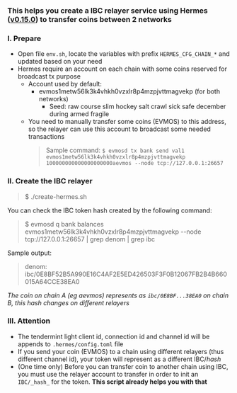 ### This helps you create a IBC relayer service using Hermes ([v0.15.0](https://github.com/informalsystems/ibc-rs/tree/v0.15.0)) to transfer coins between 2 networks

### I. Prepare
- Open file `env.sh`, locate the variables with prefix `HERMES_CFG_CHAIN_*` and updated based on your need
- Hermes require an account on each chain with some coins reserved for broadcast tx purpose
    + Account used by default:
        + evmos1metw56lk3k4vhkh0vzxlr8p4mzpjvttmagvekp (for both networks)
            + Seed: raw course slim hockey salt crawl sick safe december during armed fragile
    + You need to manually transfer some coins (EVMOS) to this address, so the relayer can use this account to broadcast some needed transactions
        > Sample command: `$ evmosd tx bank send val1 evmos1metw56lk3k4vhkh0vzxlr8p4mzpjvttmagvekp 100000000000000000000aevmos --node tcp://127.0.0.1:26657`

### II. Create the IBC relayer
> $ ./create-hermes.sh

You can check the IBC token hash created by the following command:
> $ evmosd q bank balances evmos1metw56lk3k4vhkh0vzxlr8p4mzpjvttmagvekp --node tcp://127.0.0.1:26657 | grep denom | grep ibc

Sample output:
> denom: ibc/0E8BF52B5A990E16C4AF2E5ED426503F3F0B12067FB2B4B660015A64CCE38EA0

_The coin on chain A (eg aevmos) represents as `ibc/0E8BF...38EA0` on chain B, this hash changes on different relayers_

### III. Attention
- The tendermint light client id, connection id and channel id will be appends to `.hermes/config.toml` file
- If you send your coin (EVMOS) to a chain using different relayers (thus different channel id), your token will represent as a different IBC/_hash_
- (One time only) Before you can transfer coin to another chain using IBC, you must use the relayer account to transfer in order to init an `IBC/_hash_` for the token. **This script already helps you with that**